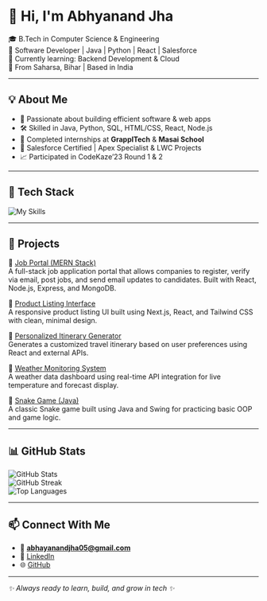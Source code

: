 # 👋 Hi, I'm Abhyanand Jha

🎓 B.Tech in Computer Science & Engineering  
💼 Software Developer | Java | Python | React | Salesforce  
🌱 Currently learning: Backend Development & Cloud  
📍 From Saharsa, Bihar | Based in India

---

## 💡 About Me

- 🧠 Passionate about building efficient software & web apps  
- 🛠️ Skilled in Java, Python, SQL, HTML/CSS, React, Node.js  
- 🧪 Completed internships at **GrapplTech** & **Masai School**  
- 🏅 Salesforce Certified | Apex Specialist & LWC Projects  
- 📈 Participated in CodeKaze’23 Round 1 & 2  

---

## 🔨 Tech Stack

![My Skills](https://skillicons.dev/icons?i=java,c,python,html,css,js,react,nodejs,express,mongodb,tailwind,git,github,figma)

---

## 🚀 Projects

🔹 [Job Portal (MERN Stack)](https://github.com/abhijha910/Job-Portal-Main)  
A full-stack job application portal that allows companies to register, verify via email, post jobs, and send email updates to candidates. Built with React, Node.js, Express, and MongoDB.

🔹 [Product Listing Interface](https://github.com/abhijha910/Product_Listing_Assignment_Abhyanand_Jha)  
A responsive product listing UI built using Next.js, React, and Tailwind CSS with clean, minimal design.

🔹 [Personalized Itinerary Generator](https://github.com/abhijha910/Personalized-Itinerary-Generator)  
Generates a customized travel itinerary based on user preferences using React and external APIs.

🔹 [Weather Monitoring System](https://github.com/abhijha910/Weather-Monitoring-System)  
A weather data dashboard using real-time API integration for live temperature and forecast display.

🔹 [Snake Game (Java)](https://github.com/abhijha910/SnakeGame-Java)  
A classic Snake game built using Java and Swing for practicing basic OOP and game logic.

---

## 📊 GitHub Stats

![GitHub Stats](https://github-readme-stats.vercel.app/api?username=abhijha910&show_icons=true&theme=tokyonight)  
![GitHub Streak](https://streak-stats.demolab.com?user=abhijha910&theme=tokyonight&hide_border=false)  
![Top Languages](https://github-readme-stats.vercel.app/api/top-langs/?username=abhijha910&layout=compact)

---

## 📫 Connect With Me

- 📧 **abhayanandjha05@gmail.com**  
- 🔗 [LinkedIn](https://www.linkedin.com/in/abhyanand-jha-9392a0209/)  
- 🌐 [GitHub](https://github.com/abhijha910)

---

_✨ Always ready to learn, build, and grow in tech ✨_
